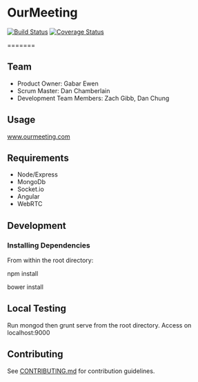 OurMeeting
======

[![Build Status](https://travis-ci.org/HRR1-ddgz/webrtc.svg?branch=master)](https://travis-ci.org/HRR1-ddgz/webrtc) [![Coverage Status](https://img.shields.io/coveralls/HRR1-ddgz/webrtc.svg)](https://coveralls.io/r/HRR1-ddgz/webrtc)

=======

## Team

  - Product Owner: Gabar Ewen
  - Scrum Master: Dan Chamberlain
  - Development Team Members: Zach Gibb, Dan Chung

## Usage

www.ourmeeting.com

## Requirements

- Node/Express
- MongoDb
- Socket.io
- Angular
- WebRTC

## Development

### Installing Dependencies

From within the root directory:

npm install

bower install

## Local Testing

Run mongod then grunt serve from the root directory.
Access on localhost:9000

## Contributing

See [CONTRIBUTING.md](CONTRIBUTING.md) for contribution guidelines.